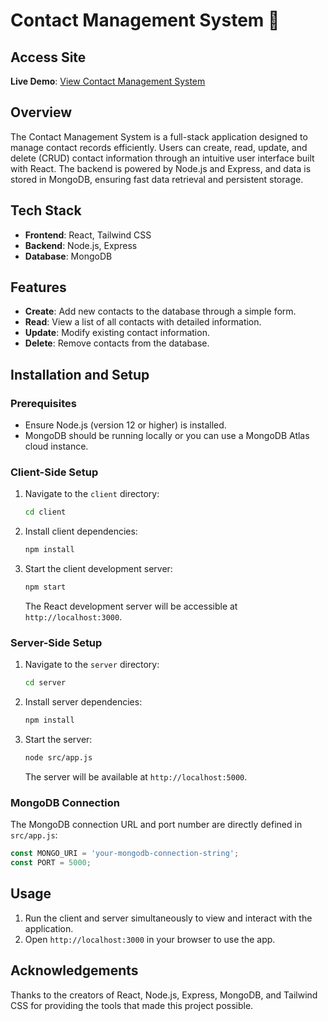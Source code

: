 # Contact Management System 📇

## Access Site
**Live Demo**: [View Contact Management System](https://674d9b93f8ac4d279e83da3a--statuesque-marigold-7cad11.netlify.app/)

## Overview

The Contact Management System is a full-stack application designed to manage contact records efficiently. Users can create, read, update, and delete (CRUD) contact information through an intuitive user interface built with React. The backend is powered by Node.js and Express, and data is stored in MongoDB, ensuring fast data retrieval and persistent storage.

## Tech Stack

- **Frontend**: React, Tailwind CSS
- **Backend**: Node.js, Express
- **Database**: MongoDB

## Features

- **Create**: Add new contacts to the database through a simple form.
- **Read**: View a list of all contacts with detailed information.
- **Update**: Modify existing contact information.
- **Delete**: Remove contacts from the database.

## Installation and Setup

### Prerequisites

- Ensure Node.js (version 12 or higher) is installed.
- MongoDB should be running locally or you can use a MongoDB Atlas cloud instance.

### Client-Side Setup

1. Navigate to the `client` directory:
   ```bash
   cd client
   ```

2. Install client dependencies:
   ```bash
   npm install
   ```

3. Start the client development server:
   ```bash
   npm start
   ```
   The React development server will be accessible at `http://localhost:3000`.

### Server-Side Setup

1. Navigate to the `server` directory:
   ```bash
   cd server
   ```

2. Install server dependencies:
   ```bash
   npm install
   ```

3. Start the server:
   ```bash
   node src/app.js
   ```
   The server will be available at `http://localhost:5000`.

### MongoDB Connection

The MongoDB connection URL and port number are directly defined in `src/app.js`:
```javascript
const MONGO_URI = 'your-mongodb-connection-string';
const PORT = 5000;
```

## Usage

1. Run the client and server simultaneously to view and interact with the application.
2. Open `http://localhost:3000` in your browser to use the app.

## Acknowledgements

Thanks to the creators of React, Node.js, Express, MongoDB, and Tailwind CSS for providing the tools that made this project possible.
